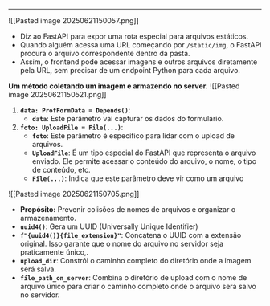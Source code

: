 

---

![[Pasted image 20250621150057.png]]
- Diz ao FastAPI para expor uma rota especial para arquivos estáticos.
- Quando alguém acessa uma URL começando por `/static/img`, o FastAPI procura o arquivo correspondente dentro da pasta.
- Assim, o frontend pode acessar imagens e outros arquivos diretamente pela URL, sem precisar de um endpoint Python para cada arquivo.

**Um método coletando um imagem e armazendo no server.**
![[Pasted image 20250621150521.png]]
1. **`data: ProfFormData = Depends()`**:
    - **`data`**: Este parâmetro vai capturar os dados do formulário.
2. **`foto: UploadFile = File(...)`**:
    - **`foto`**: Este parâmetro é específico para lidar com o upload de arquivos.
    - **`UploadFile`**: É um tipo especial do FastAPI que representa o arquivo enviado. Ele permite acessar o conteúdo do arquivo, o nome, o tipo de conteúdo, etc.
    - **`File(...)`**: Indica que este parâmetro deve vir como um arquivo 

![[Pasted image 20250621150705.png]]
- **Propósito:** Prevenir colisões de nomes de arquivos e organizar o armazenamento.
- **`uuid4()`**: Gera um UUID (Universally Unique Identifier)
- **`f"{uuid4()}{file_extension}"`**: Concatena o UUID com a extensão original. Isso garante que o nome do arquivo no servidor seja praticamente único,.
- **`upload_dir`**: Constrói o caminho completo do diretório onde a imagem será salva.
- **`file_path_on_server`**: Combina o diretório de upload com o nome de arquivo único para criar o caminho completo onde o arquivo será salvo no servidor.